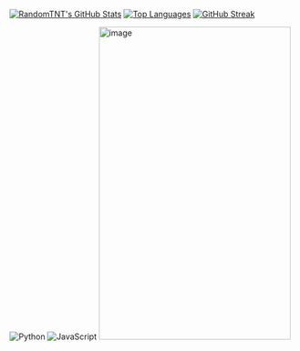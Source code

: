 [![RandomTNT's GitHub Stats](https://github-readme-stats.vercel.app/api?username=RandomTNT&show_icons=true&theme=radical)](https://github.com/RandomTNT)
[![Top Languages](https://github-readme-stats.vercel.app/api/top-langs/?username=RandomTNT&layout=compact&theme=radical)](https://github.com/RandomTNT)
[![GitHub Streak](https://github-readme-streak-stats.herokuapp.com/?user=RandomTNT&theme=radical)](https://github.com/RandomTNT)

![Python](https://img.shields.io/badge/Python-3776AB?style=for-the-badge&logo=python&logoColor=white)
![JavaScript](https://img.shields.io/badge/JavaScript-F7DF1E?style=for-the-badge&logo=javascript&logoColor=black)
<img width="336" height="549" alt="image" src="https://github.com/user-attachments/assets/21618443-a154-438d-82a2-9e40e13efda8" />
